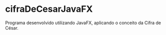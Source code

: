 # cifraDeCesarJavaFX
Programa desenvolvido utilizando JavaFX, aplicando o conceito da Cifra de César. 
